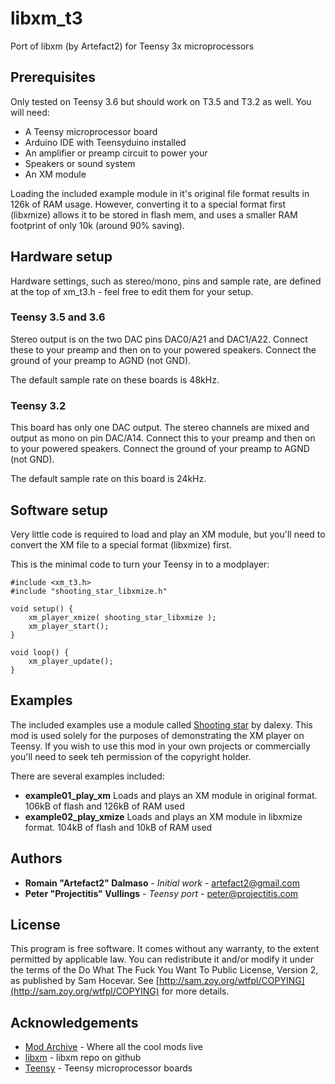 # libxm_t3
Port of libxm (by Artefact2) for Teensy 3x microprocessors

## Prerequisites

Only tested on Teensy 3.6 but should work on T3.5 and T3.2 as well. You will need:
	
* A Teensy microprocessor board
* Arduino IDE with Teensyduino installed
* An amplifier or preamp circuit to power your
* Speakers or sound system
* An XM module

Loading the included example module in it's original file format results in 126k of RAM usage. However, converting it to a special format first (libxmize) allows it to be stored in flash mem, and uses a smaller RAM footprint of only 10k (around 90% saving).

## Hardware setup

Hardware settings, such as stereo/mono, pins and sample rate, are defined at the top of xm_t3.h - feel free to edit them for your setup.

### Teensy 3.5 and 3.6

Stereo output is on the two DAC pins DAC0/A21 and DAC1/A22. Connect these to your preamp and then on to your powered speakers. Connect the ground of your preamp to AGND (not GND).

The default sample rate on these boards is 48kHz.

### Teensy 3.2

This board has only one DAC output. The stereo channels are mixed and output as mono on pin DAC/A14. Connect this to your preamp and then on to your powered speakers. Connect the ground of your preamp to AGND (not GND).

The default sample rate on this board is 24kHz.

## Software setup

Very little code is required to load and play an XM module, but you'll need to convert the XM file to a special format (libxmize) first.

This is the minimal code to turn your Teensy in to a modplayer:

```
#include <xm_t3.h>
#include "shooting_star_libxmize.h"

void setup() {
	xm_player_xmize( shooting_star_libxmize );
	xm_player_start();
}

void loop() {
	xm_player_update();
}
```

## Examples

The included examples use a module called [Shooting star](https://modarchive.org/index.php?request=view_by_moduleid&query=133691) by dalexy. This mod is used solely for the purposes of demonstrating the XM player on Teensy. If you wish to use this mod in your own projects or commercially you'll need to seek teh permission of the copyright holder.
	
There are several examples included:
	
* **example01_play_xm** Loads and plays an XM module in original format. 106kB of flash and 126kB of RAM used
* **example02_play_xmize** Loads and plays an XM module in libxmize format. 104kB of flash and 10kB of RAM used

## Authors

* **Romain "Artefact2" Dalmaso** - *Initial work* - [artefact2@gmail.com](mailto:artefact2@gmail.com)
* **Peter "Projectitis" Vullings** - *Teensy port* - [peter@projectitis.com](mailto:peter@projectitis.com)

## License

This program is free software. It comes without any warranty, to the extent permitted by applicable law. You can redistribute it and/or modify it under the terms of the Do What The Fuck You Want To Public License, Version 2, as published by Sam Hocevar. See [http://sam.zoy.org/wtfpl/COPYING](http://sam.zoy.org/wtfpl/COPYING) for more details.

## Acknowledgements

* [Mod Archive](https://modarchive.org/) - Where all the cool mods live
* [libxm](https://github.com/Artefact2/libxm) - libxm repo on github
* [Teensy](https://www.pjrc.com/teensy/) - Teensy microprocessor boards